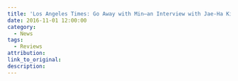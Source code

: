 ```yaml
---
title: 'Los Angeles Times: Go Away with Min—an Interview with Jae-Ha Kim'
date: 2016-11-01 12:00:00
category:
  - News
tags:
  - Reviews
attribution:
link_to_original:
description:
---
```

